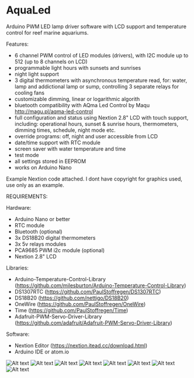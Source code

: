 # AquaLed

Arduino PWM LED lamp driver software with LCD support and temperature control for reef marine aquariums.

Features:
- 6 channel PWM control of LED modules (drivers), with I2C module up to 512 (up to 8 channels on LCD)
- programmable light hours with sunsets and sunrises
- night light support
- 3 digital thermometers with asynchronous temperature read, for: water, lamp and addictional lamp or sump, controlling 3 separate relays for cooling fans
- customizable dimming, linear or logarithmic algorith
- bluetooth compatibility with AQma Led Control by Maqu http://magu.pl/aqma-led-control
- full configuration and status using Nextion 2.8" LCD with touch support, including: operational hours, sunset & sunrise hours, thermometers, dimming times, schedule, night mode etc.
- override programs: off, night and user accessible from LCD
- date/time support with RTC module
- screen saver with water temperature and time
- test mode
- all settings stored in EEPROM
- works on Arduino Nano

Example Nextion code attached. I dont have copyright for graphics used, use only as an example.

REQUIREMENTS:

Hardware:
- Arduino Nano or better
- RTC module 
- Bluetooth (optional)
- 3x DS18B20 digital thermometers 
- 3x 5v relays modules
- PCA9685 PWM i2c module (optional)
- Nextion 2.8" LCD


Libraries:
- Arduino-Temperature-Control-Library (https://github.com/milesburton/Arduino-Temperature-Control-Library) 
- DS1307RTC (https://github.com/PaulStoffregen/DS1307RTC)
- DS18B20 (https://github.com/nettigo/DS18B20)
- OneWire (https://github.com/PaulStoffregen/OneWire)
- Time (https://github.com/PaulStoffregen/Time)
- Adafruit-PWM-Servo-Driver-Library (https://github.com/adafruit/Adafruit-PWM-Servo-Driver-Library)

Software:
- Nextion Editor (https://nextion.itead.cc/download.html)
- Arduino IDE or atom.io
 
![Alt text](http://pifpaf.pl/ftp/aqualed/ss/0.jpg "AquaLed")
![Alt text](http://pifpaf.pl/ftp/aqualed/ss/1.jpg "AquaLed")
![Alt text](http://pifpaf.pl/ftp/aqualed/ss/2.jpg "AquaLed")
![Alt text](http://pifpaf.pl/ftp/aqualed/ss/3.jpg "AquaLed")
![Alt text](http://pifpaf.pl/ftp/aqualed/ss/4.jpg "AquaLed")
![Alt text](http://pifpaf.pl/ftp/aqualed/ss/5.jpg "AquaLed")
![Alt text](http://pifpaf.pl/ftp/aqualed/ss/6.jpg "AquaLed")
![Alt text](http://pifpaf.pl/ftp/aqualed/ss/7.jpg "AquaLed")
